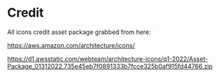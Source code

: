 # Credit
All icons credit asset package grabbed from here: 

https://aws.amazon.com/architecture/icons/

https://d1.awsstatic.com/webteam/architecture-icons/q1-2022/Asset-Package_01312022.735e45eb7f0891333b7fcce325b0af915fd44766.zip